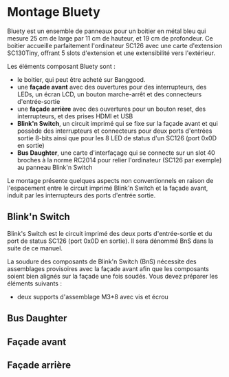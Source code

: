 # Montage Bluety

Bluety est un ensemble de panneaux pour un boitier en métal bleu qui mesure 25 cm de large par 11 cm de hauteur, et 19 cm de profondeur. Ce boitier accueille parfaitement l'ordinateur SC126 avec une carte d'extension SC130Tiny, offrant 5 slots d'extension et une extensibilité vers l'extérieur.

Les éléments composant Bluety sont :

* le boitier, qui peut être acheté sur Banggood.
* une **façade avant** avec des ouvertures pour des interrupteurs, des LEDs, un écran LCD, un bouton marche-arrêt et des connecteurs d'entrée-sortie 
* une **façade arrière** avec des ouvertures pour un bouton reset, des interrupteurs, et des prises HDMI et USB
* **Blink'n Switch**, un circuit imprimé qui se fixe sur la façade avant et qui possède des interrupteurs et connecteurs pour deux ports d'entrées sortie 8-bits ainsi que pour les 8 LED de status d'un SC126 (port 0x0D en sortie)
* **Bus Daughter**, une carte d'interfaçage qui se connecte sur un slot 40 broches à la norme RC2014 pour relier l'ordinateur (SC126 par exemple) au panneau Blink'n Switch

Le montage présente quelques aspects non conventionnels en raison de l'espacement entre le circuit imprimé Blink'n Switch et la façade avant, induit par les interrupteurs des ports d'entrée sortie.


## Blink'n Switch

Blink's Switch est le circuit imprimé des deux ports d'entrée-sortie et du port de status SC126 (port 0x0D en sortie). Il sera dénommé BnS dans la suite de ce manuel.

La soudure des composants de Blink'n Switch (BnS) nécessite des assemblages provisoires avec la façade avant afin que les composants soient bien alignés sur la façade une fois soudés. Vous devez préparer les éléments suivants :

* deux supports d'assemblage M3*8 avec vis et écrou


## Bus Daughter

## Façade avant

## Façade arrière